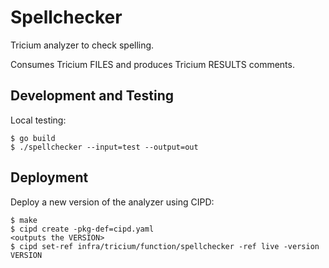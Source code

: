 # Spellchecker

Tricium analyzer to check spelling.

Consumes Tricium FILES and produces Tricium RESULTS comments.

## Development and Testing

Local testing:

```
$ go build
$ ./spellchecker --input=test --output=out
```

## Deployment

Deploy a new version of the analyzer using CIPD:

```
$ make
$ cipd create -pkg-def=cipd.yaml
<outputs the VERSION>
$ cipd set-ref infra/tricium/function/spellchecker -ref live -version VERSION
```